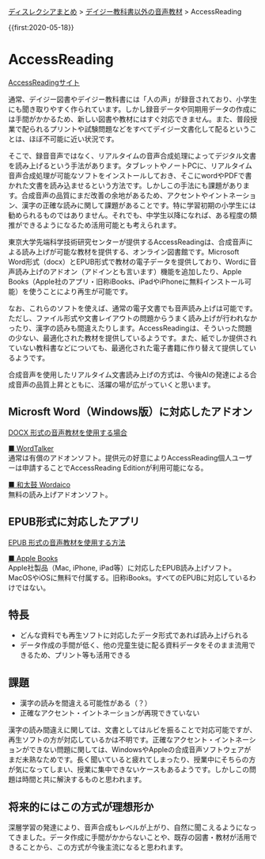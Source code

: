<p class="breadcrumbs"><a href="../index.md">ディスレクシアまとめ</a> > <a href="index.md">デイジー教科書以外の音声教材</a> > AccessReading

{{first:2020-05-18}}

# AccessReading
[AccessReadingサイト](https://accessreading.org/)

通常、デイジー図書やデイジー教科書には「人の声」が録音されており、小学生にも聞き取りやすく作られています。しかし録音データや同期用データの作成には手間がかかるため、新しい図書や教材にはすぐ対応できません。また、普段授業で配られるプリントや試験問題などをすべてデイジー文書化して配るということは、ほぼ不可能に近い状況です。

そこで、録音音声ではなく、リアルタイムの音声合成処理によってデジタル文書を読み上げるという手法があります。タブレットやノートPCに、リアルタイム音声合成処理が可能なソフトをインストールしておき、そこにwordやPDFで書かれた文書を読み込ませるという方法です。しかしこの手法にも課題があります。合成音声の品質にまだ改善の余地があるため、アクセントやイントネーション、漢字の正確な読みに関して課題があることです。特に学習初期の小学生には勧められるものではありません。それでも、中学生以降になれば、ある程度の類推ができるようになるため活用可能とも考えられます。

東京大学先端科学技術研究センターが提供するAccessReadingは、合成音声による読み上げが可能な教材を提供する、オンライン図書館です。Microsoft Word形式（docx）とEPUB形式で教材の電子データを提供しており、Wordに音声読み上げのアドオン（アドインとも言います）機能を追加したり、Apple Books（Apple社のアプリ・旧称iBooks、iPadやiPhoneに無料インストール可能）を使うことにより再生が可能です。

なお、これらのソフトを使えば、通常の電子文書でも音声読み上げは可能です。ただし、ファイル形式や文書レイアウトの問題からうまく読み上げが行われなかったり、漢字の読みも間違えたりします。AccessReadingは、そういった問題の少ない、最適化された教材を提供しているようです。また、紙でしか提供されていない教科書などについても、最適化された電子書籍に作り替えて提供しているようです。

合成音声を使用したリアルタイム文書読み上げの方式は、今後AIの発達による合成音声の品質上昇とともに、活躍の場が広がっていくと思います。

## Microsft Word（Windows版）に対応したアドオン
[DOCX 形式の音声教材を使用する場合](https://accessreading.org/howtouse.html#docx-voice)

[■ WordTalker](https://accessreading.org/wordtalker.html)  
通常は有償のアドオンソフト。提供元の好意によりAccessReading個人ユーザーは申請することでAccessReading Editionが利用可能になる。


[■ 和太鼓 Wordaico](https://www.magicaltoybox.org/jalpsjp/wordaico/wordaico.html)  
無料の読み上げアドオンソフト。

## EPUB形式に対応したアプリ
[EPUB 形式の音声教材を使用する方法](https://accessreading.org/howtouse.html#epub)

[■ Apple Books](https://www.apple.com/jp/apple-books/)  
Apple社製品（Mac, iPhone, iPad等）に対応したEPUB読み上げソフト。MacOSやiOSに無料で付属する。旧称iBooks。すべてのEPUBに対応しているわけではない。

## 特長
- どんな資料でも再生ソフトに対応したデータ形式であれば読み上げられる
- データ作成の手間が低く、他の児童生徒に配る資料データをそのまま流用できるため、プリント等も活用できる

## 課題
- 漢字の読みを間違える可能性がある（？）
- 正確なアクセント・イントネーションが再現できていない

漢字の読み間違えに関しては、文書としてはルビを振ることで対応可能ですが、再生ソフトの方が対応しているかは不明です。正確なアクセント・イントネーションができない問題に関しては、WindowsやAppleの合成音声ソフトウェアがまだ未熟なためです。長く聞いていると疲れてしまったり、授業中にそちらの方が気になってしまい、授業に集中できないケースもあるようです。しかしこの問題は時間と共に解決するものと思われます。

## 将来的にはこの方式が理想形か
深層学習の発達により、音声合成もレベルが上がり、自然に聞こえるようになってきました。データ作成に手間がかからないことや、既存の図書・教材が活用できることから、この方式が今後主流になると思われます。